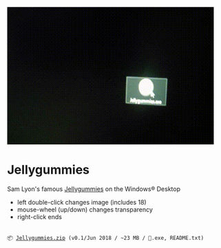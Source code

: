 <img src="https://raw.githubusercontent.com/mntn-dev/mntn-dev.github.io/master/_/jellygummies-windows-desktop.gif"/>

Jellygummies
============

Sam Lyon's famous <a href="https://www.jellygummies.com/" target="_blank">Jellygummies</a> on the Windows® Desktop
* left double-click changes image (includes 18)
* mouse-wheel (up/down) changes transparency
* right-click ends

<code>
📦 <a href="https://github.com/mntn-dev/Jellygummies/raw/master/Jellygummies.zip" target="_blank">Jellygummies.zip</a> (v0.1/Jun 2018 / ~23 MB / 🌚.exe, README.txt)
</code>









